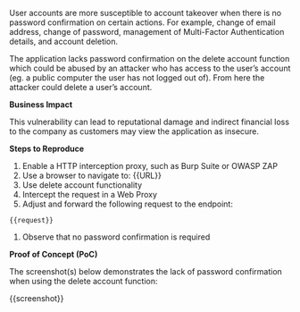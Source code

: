 User accounts are more susceptible to account takeover when there is no password confirmation on certain actions. For example, change of email address, change of password, management of Multi-Factor Authentication details, and account deletion.

The application lacks password confirmation on the delete account function which could be abused by an attacker who has access to the user’s account (eg. a public computer the user has not logged out of). From here the attacker could delete a user’s account.

**Business Impact**

This vulnerability can lead to reputational damage and indirect financial loss to the company as customers may view the application as insecure.

**Steps to Reproduce**

1. Enable a HTTP interception proxy, such as Burp Suite or OWASP ZAP
1. Use a browser to navigate to: {{URL}}
1. Use delete account functionality
1. Intercept the request in a Web Proxy
1. Adjust and forward the following request to the endpoint:

```HTTP
{{request}}
```

1. Observe that no password confirmation is required

**Proof of Concept (PoC)**

The screenshot(s) below demonstrates the lack of password confirmation when using the delete account function:

{{screenshot}}
